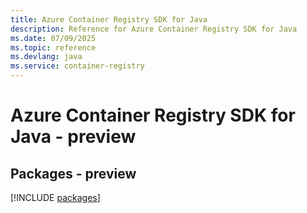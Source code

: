 ```yaml
---
title: Azure Container Registry SDK for Java
description: Reference for Azure Container Registry SDK for Java
ms.date: 07/09/2025
ms.topic: reference
ms.devlang: java
ms.service: container-registry
---
```

# Azure Container Registry SDK for Java - preview
## Packages - preview
[!INCLUDE [packages](container-registry-index.md)]